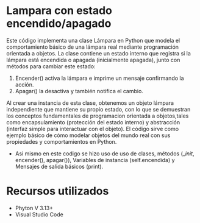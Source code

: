 # Lampara con estado encendido/apagado
Este código implementa una clase Lámpara en Python que modela el comportamiento básico de una lámpara real mediante programación orientada a objetos. La clase contiene un estado interno que registra si la lámpara está encendida o apagada (inicialmente apagada), junto con métodos para cambiar este estado: 
1. Encender() activa la lámpara e imprime un mensaje confirmando la acción.
2. Apagar() la desactiva y también notifica el cambio.
  
Al crear una instancia de esta clase, obtenemos un objeto lámpara independiente que mantiene su propio estado, con lo que se demuestran los conceptos fundamentales de programacion orientada a objetos,tales como encapsulamiento (protección del estado interno) y abstracción (interfaz simple para interactuar con el objeto). 
El código sirve como ejemplo básico de cómo modelar objetos del mundo real con sus propiedades y comportamientos en Python.

- Asi mismo en este codigo se hizo uso de uso de clases, métodos (__init_, encender(), apagar()), Variables de instancia (self.encendida) y Mensajes de salida básicos (print).


# Recursos utilizados
- Phyton V 3.13+
- Visual Studio Code
